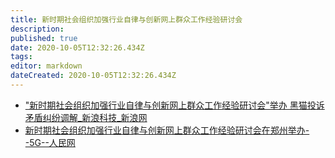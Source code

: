 ```yaml
---
title: 新时期社会组织加强行业自律与创新网上群众工作经验研讨会
description: 
published: true
date: 2020-10-05T12:32:26.434Z
tags:
editor: markdown
dateCreated: 2020-10-05T12:32:26.434Z
---
```


+ ["新时期社会组织加强行业自律与创新网上群众工作经验研讨会"举办 黑猫投诉 矛盾纠纷调解_新浪科技_新浪网](https://archive.is/wQ8Pm "https://tech.sina.com.cn/i/2020-09-21/doc-iivhuipp5589482.shtml")
+ [新时期社会组织加强行业自律与创新网上群众工作经验研讨会在郑州举办--5G--人民网](https://web.archive.org/web/20201005114050/http://5gcenter.people.cn/n1/2020/0930/c430159-31881390.html)
